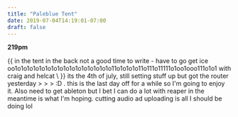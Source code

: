 ```yaml
---
title: "Paleblue Tent"
date: 2019-07-04T14:19:01-07:00
draft: false
---
```


**219pm**

{{ in the tent in the back not a good time to write - have to go get ice oo1o1o1o1o1o1o1o1o1o1o1o1o1o1o1o1o11o1o1o1o11o111o11111o1oo1ooo111o1o1 with craig and helcat \\ }} its the 4th of july, still setting stuff up but got the router yesterday > > > :D . this is the last day off for a while so I'm going to enjoy it. Also need to get ableton but I bet I can do a lot with reaper in the meantime is what I'm hoping. cutting audio ad uploading is all I should be doing lol
